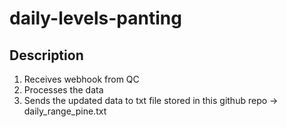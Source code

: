 # daily-levels-panting

## Description
1) Receives webhook from QC
2) Processes the data
3) Sends the updated data to txt file stored in this github repo -> daily_range_pine.txt
